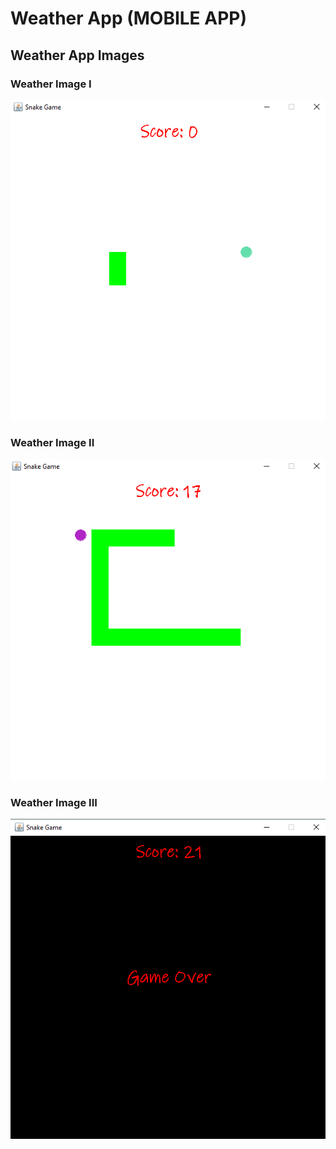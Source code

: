 # Weather App (MOBILE APP)

## Weather App Images

### Weather Image I

![](https://github.com/beyzayuksell/Snake-Game/blob/main/Application-Images/snakegame1.png)

### Weather Image II

![](https://github.com/beyzayuksell/Snake-Game/blob/main/Application-Images/snakegame2.png)

### Weather Image III

![](https://github.com/beyzayuksell/Snake-Game/blob/main/Application-Images/snakegame3.png)
